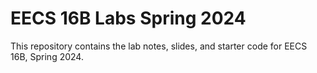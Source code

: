 # EECS 16B Labs Spring 2024

This repository contains the lab notes, slides, and starter code for EECS 16B, Spring 2024.
